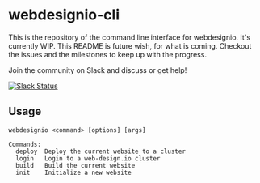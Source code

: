 # webdesignio-cli

This is the repository of the command line interface for webdesignio. It's currently WIP. This
README is future wish, for what is coming. Checkout the issues and the milestones to keep up with
the progress.

Join the community on Slack and discuss or get help!

[![Slack Status](https://webdesignio-community.herokuapp.com/badge.svg)](https://webdesignio-community.herokuapp.com/)

## Usage

```
webdesignio <command> [options] [args]

Commands:
  deploy  Deploy the current website to a cluster
  login   Login to a web-design.io cluster
  build   Build the current website
  init    Initialize a new website
```
